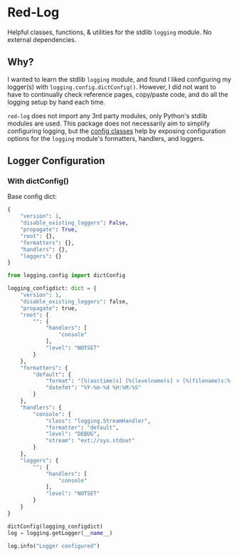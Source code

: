 # Red-Log

Helpful classes, functions, & utilities for the stdlib `logging` module. No external dependencies.

## Why?

I wanted to learn the stdlib `logging` module, and found I liked configuring my logger(s) with `logging.config.dictConfig()`. However, I did not want to have to continually check reference pages, copy/paste code, and do all the logging setup by hand each time.

`red-log` does not import any 3rd party modules, only Python's stdlib modules are used. This package does not necessarily aim to simplify configuring logging, but the [config classes](./src/red_logging/config_classes) help by exposing configuration options for the `logging` module's formatters, handlers, and loggers.

## Logger Configuration

### With dictConfig()

Base config dict:

```python
{
    "version": 1,
    "disable_existing_loggers": False,
    "propagate": True,
    "root": {},
    "formatters": {},
    "handlers": {},
    "loggers": {}
}
```

```python
from logging.config import dictConfig

logging_configdict: dict = {
    "version": 1,
    "disable_existing_loggers": false,
    "propagate": true,
    "root": {
        "": {
            "handlers": [
                "console"
            ],
            "level": "NOTSET"
        }
    },
    "formatters": {
        "default": {
            "format": "[%(asctime)s] [%(levelname)s] > [%(filename)s:%(lineno)d] [%(funcName)s]: %(message)s",
            "datefmt": "%Y-%m-%d %H:%M:%S"
        }
    },
    "handlers": {
        "console": {
            "class": "logging.StreamHandler",
            "formatter": "default",
            "level": "DEBUG",
            "stream": "ext://sys.stdout"
        }
    },
    "loggers": {
        "": {
            "handlers": [
                "console"
            ],
            "level": "NOTSET"
        }
    }
}

dictConfig(logging_configdict)
log = logging.getLogger(__name__)

log.info("Logger configured")

```